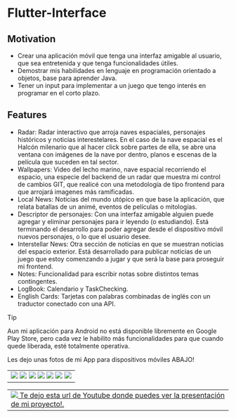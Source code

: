 # Flutter-Interface

## Motivation

* Crear una aplicación móvil que tenga una interfaz amigable al usuario, que sea entretenida y que tenga funcionalidades útiles.
* Demostrar mis habilidades en lenguaje en programación orientado a objetos, base para aprender Java.
* Tener un input para implementar a un juego que tengo interés en programar en el corto plazo.

## Features

* Radar: Radar interactivo que arroja naves espaciales, personajes históricos y noticias interestelares. En el caso de la nave espacial es el Halcón milenario que al hacer click sobre partes de ella, se abre una ventana con imágenes de la nave por dentro, planos e escenas de la película que suceden en tal sector.
* Wallpapers: Video del lecho marino, nave espacial recorriendo el espacio, una especie del backend de un radar que muestra mi control de cambios GIT, que realicé con una metodología de tipo frontend para que arrojará imagenes más ramificadas.
* Local News: Noticias del mundo utópico en que base la aplicación, que relata batallas de un animé, eventos de películas o mitologías.
* Descriptor de personajes: Con una interfaz amigable alguien puede agregar y eliminar personajes para ir leyendo (o estudiando). Está terminando el desarrollo para poder agregar desde el dispositivo móvil nuevos personajes, o lo que el usuario desee.
* Interstellar News: Otra sección de noticias en que se muestran noticias del espacio exterior. Está desarrollado para publicar noticias de un juego que estoy comenzando a jugar y que será la base para proseguir mi frontend.
* Notes: Funcionalidad para escribir notas sobre distintos temas contingentes.
* LogBook: Calendario y TaskChecking.
* English Cards: Tarjetas con palabras combinadas de inglés con un traductor conectado con una API. 



> [!TIP]
> Aun mi aplicación para Android no está disponible libremente en Google Play Store, pero cada vez le habilito más funcionalidades para que cuando quede liberada, esté totalmente operativa. <p>Les dejo unas fotos de mi App para dispositivos móviles ABAJO!</p>

<p></p>

<table style="width:100%">
<tr>
<td>
<img src="https://firebasestorage.googleapis.com/v0/b/dexterprojectid.appspot.com/o/clientes%2FRadar.png?alt=media&token=0349ed0d-ba11-4e68-82c5-9e5cdf09a11d" />
<img src="https://firebasestorage.googleapis.com/v0/b/dexterprojectid.appspot.com/o/clientes%2FWallpapers.png?alt=media&token=77cce316-6064-4cfc-a738-023c5f722ca4" />
<img src="https://firebasestorage.googleapis.com/v0/b/dexterprojectid.appspot.com/o/clientes%2FLocal%20News.png?alt=media&token=c8fab532-ec74-4480-b6eb-9914c2ce4273" />
<img src="https://firebasestorage.googleapis.com/v0/b/dexterprojectid.appspot.com/o/clientes%2FDescriptor%20de%20Personajes.png?alt=media&token=dd0d44ab-fbbf-4dea-901d-9286386753be" />
<img src="https://firebasestorage.googleapis.com/v0/b/dexterprojectid.appspot.com/o/clientes%2FInterstellar%20News.png?alt=media&token=66c159c2-cfad-49ec-b0ee-fc82d70922b5" />
<img src="https://firebasestorage.googleapis.com/v0/b/dexterprojectid.appspot.com/o/clientes%2FNotes.png?alt=media&token=be257395-6704-4740-811d-2fa203ed00a9" />
<img src="https://firebasestorage.googleapis.com/v0/b/dexterprojectid.appspot.com/o/clientes%2FBit%C3%A1cora.png?alt=media&token=ee9b28ff-0154-48bc-a06d-3fde539758bd" />
<ims src="https://firebasestorage.googleapis.com/v0/b/dexterprojectid.appspot.com/o/clientes%2FEnglish%20Cards.png?alt=media&token=f646aeff-5ef2-4545-a9c1-fd9b2f381434" />


</td>
</tr>
</table>



<table style="width:100%">
  <tr>
    <td>
      <a href="https://www.youtube.com/watch?v=csUSC6kvBMU">
        <img src="https://img.shields.io/badge/YouTube-%23FF0000.svg?style=for-the-badge&logo=YouTube&logoColor=white"/>
          Te dejo esta url de Youtube donde puedes ver la presentación de mi proyecto!.
      </a>
    </td>
  </tr>
</table>
